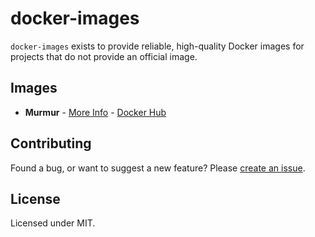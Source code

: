 # docker-images

`docker-images` exists to provide reliable, high-quality Docker images for
projects that do not provide an official image.

## Images

- **Murmur** - [More Info][murmur-lib] - [Docker Hub][murmur-hub]

## Contributing

Found a bug, or want to suggest a new feature? Please [create an issue][core-issues].

## License

Licensed under MIT.

[core-issues]: https://github.com/containerly/docker-library/issues
[murmur-lib]: https://github.com/containerly/docker-library/tree/master/library/murmur
[murmur-hub]: https://hub.docker.com/r/containerly/murmur
